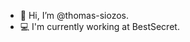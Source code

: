 - 👋 Hi, I’m @thomas-siozos.
- :computer: I'm currently working at BestSecret.

<!---
thomas-siozos/thomas-siozos is a ✨ special ✨ repository because its `README.md` (this file) appears on your GitHub profile.
You can click the Preview link to take a look at your changes.
--->
